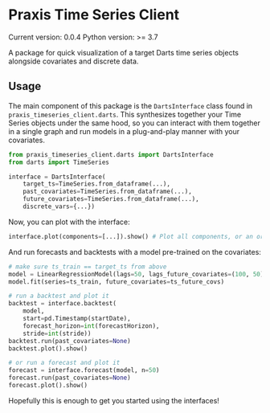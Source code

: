 # Praxis Time Series Client

Current version: 0.0.4
Python version: >= 3.7

A package for quick visualization of a target Darts time series objects alongside covariates and discrete data.

## Usage

The main component of this package is the `DartsInterface` class found in `praxis_timeseries_client.darts`. This synthesizes together your Time Series objects under the same hood, so you can interact with them together in a single graph and run models in a plug-and-play manner with your covariates.

```python
from praxis_timeseries_client.darts import DartsInterface
from darts import TimeSeries

interface = DartsInterface(
    target_ts=TimeSeries.from_dataframe(...),
    past_covariates=TimeSeries.from_dataframe(...),
    future_covariates=TimeSeries.from_dataframe(...),
    discrete_vars={...})
```

Now, you can plot with the interface:

```python
interface.plot(components=[...]).show() # Plot all components, or an ordered subset
```

And run forecasts and backtests with a model pre-trained on the covariates:

```python
# make sure ts_train == target_ts from above
model = LinearRegressionModel(lags=50, lags_future_covariates=(100, 50), output_chunk_length=30)
model.fit(series=ts_train, future_covariates=ts_future_covs)

# run a backtest and plot it
backtest = interface.backtest(
    model,
    start=pd.Timestamp(startDate),
    forecast_horizon=int(forecastHorizon),
    stride=int(stride))
backtest.run(past_covariates=None)
backtest.plot().show()

# or run a forecast and plot it
forecast = interface.forecast(model, n=50)
forecast.run(past_covariates=None)
forecast.plot().show()
```

Hopefully this is enough to get you started using the interfaces!
